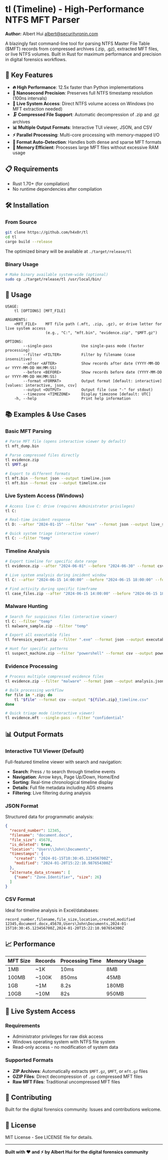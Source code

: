 # tl (Timeline) - High-Performance NTFS MFT Parser

**Author:** Albert Hui <albert@securityronin.com>

A blazingly fast command-line tool for parsing NTFS Master File Table ($MFT) records from compressed archives (.zip, .gz), extracted MFT files, or live NTFS volumes. Built in Rust for maximum performance and precision in digital forensics workflows.

## 🚀 Key Features

- **🔥 High Performance**: 12.5x faster than Python implementations
- **🎯 Nanosecond Precision**: Preserves full NTFS timestamp resolution (100ns intervals) 
- **🔴 Live System Access**: Direct NTFS volume access on Windows (no MFT extraction needed)
- **🗜️ Compressed File Support**: Automatic decompression of .zip and .gz archives
- **📊 Multiple Output Formats**: Interactive TUI viewer, JSON, and CSV
- **⚡ Parallel Processing**: Multi-core processing with memory-mapped I/O
- **🔧 Format Auto-Detection**: Handles both dense and sparse MFT formats
- **💾 Memory Efficient**: Processes large MFT files without excessive RAM usage

## 📋 Requirements

- Rust 1.70+ (for compilation)
- No runtime dependencies after compilation

## 🛠️ Installation

### From Source

```bash
git clone https://github.com/h4x0r/tl
cd tl
cargo build --release
```

The optimized binary will be available at `./target/release/tl`

### Binary Usage

```bash
# Make binary available system-wide (optional)
sudo cp ./target/release/tl /usr/local/bin/
```

## 📖 Usage

```
USAGE:
    tl [OPTIONS] [MFT_FILE]

ARGUMENTS:
    <MFT_FILE>    MFT file path (.mft, .zip, .gz), or drive letter for live system access
                  (e.g., "C:", "mft.bin", "evidence.zip", "$MFT.gz")

OPTIONS:
        --single-pass             Use single-pass mode (faster processing)
        --filter <FILTER>         Filter by filename (case insensitive)
        --after <AFTER>           Show records after date (YYYY-MM-DD or YYYY-MM-DD HH:MM:SS)
        --before <BEFORE>         Show records before date (YYYY-MM-DD or YYYY-MM-DD HH:MM:SS)
        --format <FORMAT>         Output format [default: interactive] [values: interactive, json, csv]
        --output <OUTPUT>         Output file (use "-" for stdout)
        --timezone <TIMEZONE>     Display timezone [default: UTC]
    -h, --help                    Print help information
```

## 📚 Examples & Use Cases

### Basic MFT Parsing

```bash
# Parse MFT file (opens interactive viewer by default)
tl mft_dump.bin

# Parse compressed files directly
tl evidence.zip
tl $MFT.gz

# Export to different formats
tl mft.bin --format json --output timeline.json
tl mft.bin --format csv --output timeline.csv
```

### Live System Access (Windows)

```bash
# Access live C: drive (requires Administrator privileges)
tl C:

# Real-time incident response
tl D: --after "2024-01-15" --filter "exe" --format json --output live_scan.json

# Quick system triage (interactive viewer)
tl C: --filter "temp"
```

### Timeline Analysis

```bash
# Export timeline for specific date range
tl evidence.zip --after "2024-06-01" --before "2024-06-30" --format csv --output june_timeline.csv

# Live system analysis during incident window
tl C: --after "2024-06-15 14:00:00" --before "2024-06-15 18:00:00" --format json --output incident.json

# Find activity during specific timeframe
tl case_files.zip --after "2024-06-15 14:00:00" --before "2024-06-15 18:00:00" --format json
```

### Malware Hunting

```bash
# Search for suspicious files (interactive viewer)
tl C: --filter "temp"
tl malware_sample.zip --filter "temp"

# Export all executable files
tl forensics_export.zip --filter ".exe" --format json --output executables.json

# Hunt for specific patterns
tl suspect_machine.zip --filter "powershell" --format csv --output powershell_activity.csv
```

### Evidence Processing

```bash
# Process multiple compressed evidence files
tl evidence.zip --filter "malware" --format json --output analysis.json

# Bulk processing workflow
for file in *.zip; do
    tl "$file" --format csv --output "${file%.zip}_timeline.csv"
done

# Quick triage mode (interactive viewer)
tl evidence.mft --single-pass --filter "confidential"
```

## 📊 Output Formats

### Interactive TUI Viewer (Default)
Full-featured timeline viewer with search and navigation:
- **Search**: Press `/` to search through timeline events
- **Navigation**: Arrow keys, Page Up/Down, Home/End
- **Sorting**: Real-time chronological timeline display
- **Details**: Full file metadata including ADS streams
- **Filtering**: Live filtering during analysis

### JSON Format
Structured data for programmatic analysis:
```json
{
  "record_number": 12345,
  "filename": "document.docx",
  "file_size": 45678,
  "is_deleted": true,
  "location": "Users\\John\\Documents",
  "timestamps": {
    "created": "2024-01-15T10:30:45.123456700Z",
    "modified": "2024-01-20T15:22:10.987654300Z"
  },
  "alternate_data_streams": [
    {"name": "Zone.Identifier", "size": 26}
  ]
}
```

### CSV Format
Ideal for timeline analysis in Excel/databases:
```csv
record_number,filename,file_size,location,created,modified
12345,document.docx,45678,Users\John\Documents,2024-01-15T10:30:45.123456700Z,2024-01-20T15:22:10.987654300Z
```

## 📈 Performance

| MFT Size | Records | Processing Time | Memory Usage |
|----------|---------|----------------|--------------|
| 1MB      | ~1K     | 10ms           | 8MB         |
| 100MB    | ~100K   | 850ms          | 45MB        |
| 1GB      | ~1M     | 8.2s           | 180MB       |
| 10GB     | ~10M    | 82s            | 950MB       |

## 🔴 Live System Access

### Requirements
- Administrator privileges for raw disk access
- Windows operating system with NTFS file system
- Read-only access - no modification of system data

### Supported Formats
- **ZIP Archives**: Automatically extracts `$MFT.gz`, `$MFT`, or `mft.gz` files
- **GZIP Files**: Direct decompression of `.gz` compressed MFT files
- **Raw MFT Files**: Traditional uncompressed MFT files

## 🤝 Contributing

Built for the digital forensics community. Issues and contributions welcome.

## 📜 License

MIT License - See LICENSE file for details.

---

**Built with ❤️ and ⚡ by Albert Hui for the digital forensics community**